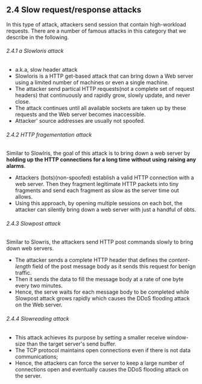 2.4 Slow request/response attacks
----

In this type of attack, attackers send session that contain high-workload requests. There are a number of famous attacks in this category that we describe in the following.

###### 2.4.1 a Slowloris attack
- a.k.a, slow header attack
- Slowloris is a HTTP get-based attack that can bring down a Web server using a limited number of machines or even a single machine.
- The attacker send partical HTTP requests(not a complete set of request headers) that continuously and rapidly grow, slowly update, and never close.
- The attack continues until all available sockets are taken up by these requests and the Web server becomes inaccessible.
- Attacker' source addresses are usually not spoofed.

###### 2.4.2 HTTP fragementation attack
Similar to Slowlris, the goal of this attack is to bring down a web server by **holding up the HTTP connections for a long time without using raising any alarms**.
- Attackers (bots)(non-spoofed) establish a valid HTTP connection with a web server. Then they fragment legitimate HTTP packets into tiny fragments and send each fragment as slow as the server time out allows.
- Using this approach, by opening multiple sessions on each bot, the attacker can silently bring down a web server with just a handful of obts.


###### 2.4.3 Slowpost attack
Similar to Slowris, the attackers send HTTP post commands slowly to bring down web servers.
- The attacker sends a complete HTTP header that defines the *content-length* field of the post message body as it sends this request for benign traffic.
- Then it sends the data to fill the message body at a rate of one byte every two minutes.
- Hence, the serve waits for each message body to be completed while Slowpost attack grows rapidly which causes the DDoS flooding attack on the Web server.


###### 2.4.4 Slowreading attack
- This attack achieves its purpose by setting a smaller receive window-size than the target server's send buffer.
- The TCP protocol maintains open connections even if there is not data communications;
- Hence, the attackers can force the server to keep a large number of connections open and eventually causes the DDoS flooding attack on the server.